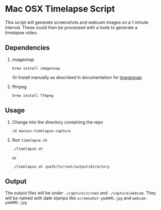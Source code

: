 # Mac OSX Timelapse Script

This script will generate screenshots and webcam images on a 1 minute interval. These could then be processed with a toole to generate a timelapse video.

## Dependencies

1. imagesnap

    ```
    brew install imagesnap
    ```
    Or
    Install manually as described in documentation for [imagesnap](https://github.com/rharder/imagesnap)

2. ffmpeg

    ```
    brew install ffmpeg
    ```
        
## Usage

1. Change into the directory containing the repo

    ```
    cd macosx-timelapse-capture
    ```

2. Run `timelapse.sh`

    ```
    ./timelapse.sh
    ```

    or
    
    ```
    ./timelapse.sh /path/to/root/output/directory
    ```

## Output

The output files will be under `./capture/screen` and `./capture/webcam`. They will be named with date stamps like `screenshot-ymdHMS.jpg` and `webcam-ymdHMS.jpg`

